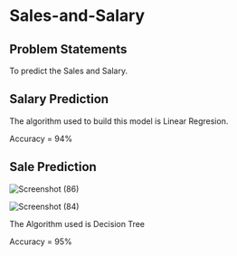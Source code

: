 # Sales-and-Salary

## Problem Statements
To predict the Sales and Salary.

## Salary Prediction

The algorithm used to build this model is Linear Regresion.

Accuracy = 94%

## Sale Prediction

![Screenshot (86)](https://user-images.githubusercontent.com/54364376/139218651-c2a2779c-59cd-419b-8605-b8fde5571cd6.png)

![Screenshot (84)](https://user-images.githubusercontent.com/54364376/139202584-59df55bd-9adc-4178-b293-1b4d2a6a2fdb.png)


The Algorithm used is Decision Tree

Accuracy = 95%
